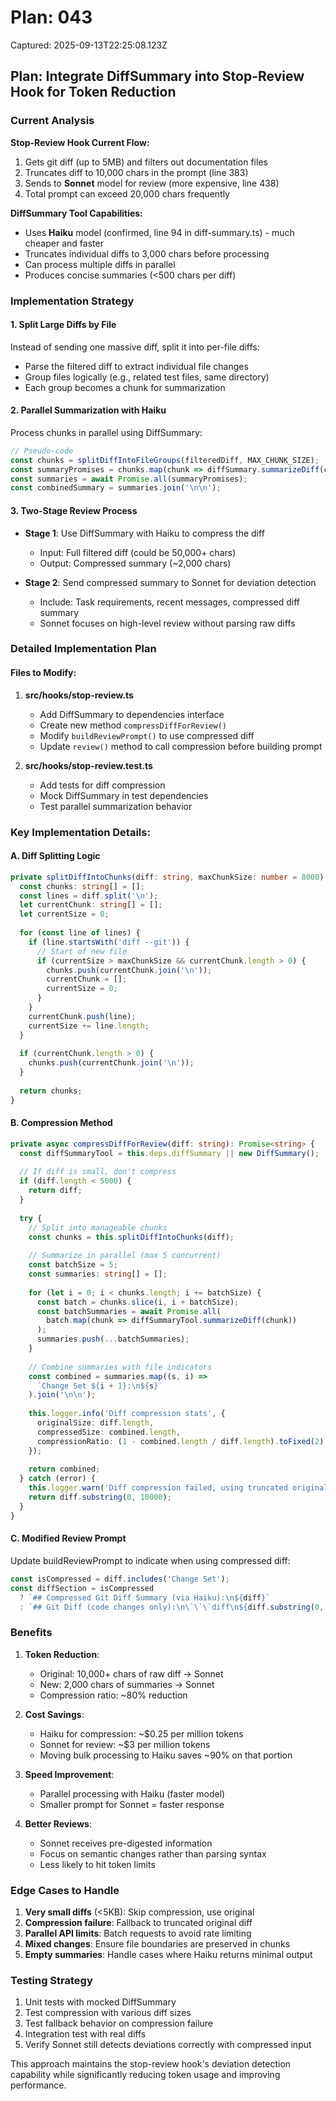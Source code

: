 # Plan: 043

Captured: 2025-09-13T22:25:08.123Z

## Plan: Integrate DiffSummary into Stop-Review Hook for Token Reduction

### Current Analysis

**Stop-Review Hook Current Flow:**
1. Gets git diff (up to 5MB) and filters out documentation files
2. Truncates diff to 10,000 chars in the prompt (line 383)
3. Sends to **Sonnet** model for review (more expensive, line 438)
4. Total prompt can exceed 20,000 chars frequently

**DiffSummary Tool Capabilities:**
- Uses **Haiku** model (confirmed, line 94 in diff-summary.ts) - much cheaper and faster
- Truncates individual diffs to 3,000 chars before processing
- Can process multiple diffs in parallel
- Produces concise summaries (<500 chars per diff)

### Implementation Strategy

#### 1. Split Large Diffs by File
Instead of sending one massive diff, split it into per-file diffs:
- Parse the filtered diff to extract individual file changes
- Group files logically (e.g., related test files, same directory)
- Each group becomes a chunk for summarization

#### 2. Parallel Summarization with Haiku
Process chunks in parallel using DiffSummary:
```typescript
// Pseudo-code
const chunks = splitDiffIntoFileGroups(filteredDiff, MAX_CHUNK_SIZE);
const summaryPromises = chunks.map(chunk => diffSummary.summarizeDiff(chunk));
const summaries = await Promise.all(summaryPromises);
const combinedSummary = summaries.join('\n\n');
```

#### 3. Two-Stage Review Process
- **Stage 1**: Use DiffSummary with Haiku to compress the diff
  - Input: Full filtered diff (could be 50,000+ chars)
  - Output: Compressed summary (~2,000 chars)
  
- **Stage 2**: Send compressed summary to Sonnet for deviation detection
  - Include: Task requirements, recent messages, compressed diff summary
  - Sonnet focuses on high-level review without parsing raw diffs

### Detailed Implementation Plan

#### Files to Modify:

1. **src/hooks/stop-review.ts**
   - Add DiffSummary to dependencies interface
   - Create new method `compressDiffForReview()`
   - Modify `buildReviewPrompt()` to use compressed diff
   - Update `review()` method to call compression before building prompt

2. **src/hooks/stop-review.test.ts** 
   - Add tests for diff compression
   - Mock DiffSummary in test dependencies
   - Test parallel summarization behavior

### Key Implementation Details:

#### A. Diff Splitting Logic
```typescript
private splitDiffIntoChunks(diff: string, maxChunkSize: number = 8000): string[] {
  const chunks: string[] = [];
  const lines = diff.split('\n');
  let currentChunk: string[] = [];
  let currentSize = 0;
  
  for (const line of lines) {
    if (line.startsWith('diff --git')) {
      // Start of new file
      if (currentSize > maxChunkSize && currentChunk.length > 0) {
        chunks.push(currentChunk.join('\n'));
        currentChunk = [];
        currentSize = 0;
      }
    }
    currentChunk.push(line);
    currentSize += line.length;
  }
  
  if (currentChunk.length > 0) {
    chunks.push(currentChunk.join('\n'));
  }
  
  return chunks;
}
```

#### B. Compression Method
```typescript
private async compressDiffForReview(diff: string): Promise<string> {
  const diffSummaryTool = this.deps.diffSummary || new DiffSummary();
  
  // If diff is small, don't compress
  if (diff.length < 5000) {
    return diff;
  }
  
  try {
    // Split into manageable chunks
    const chunks = this.splitDiffIntoChunks(diff);
    
    // Summarize in parallel (max 5 concurrent)
    const batchSize = 5;
    const summaries: string[] = [];
    
    for (let i = 0; i < chunks.length; i += batchSize) {
      const batch = chunks.slice(i, i + batchSize);
      const batchSummaries = await Promise.all(
        batch.map(chunk => diffSummaryTool.summarizeDiff(chunk))
      );
      summaries.push(...batchSummaries);
    }
    
    // Combine summaries with file indicators
    const combined = summaries.map((s, i) => 
      `Change Set ${i + 1}:\n${s}`
    ).join('\n\n');
    
    this.logger.info('Diff compression stats', {
      originalSize: diff.length,
      compressedSize: combined.length,
      compressionRatio: (1 - combined.length / diff.length).toFixed(2)
    });
    
    return combined;
  } catch (error) {
    this.logger.warn('Diff compression failed, using truncated original', { error });
    return diff.substring(0, 10000);
  }
}
```

#### C. Modified Review Prompt
Update buildReviewPrompt to indicate when using compressed diff:
```typescript
const isCompressed = diff.includes('Change Set');
const diffSection = isCompressed
  ? `## Compressed Git Diff Summary (via Haiku):\n${diff}`
  : `## Git Diff (code changes only):\n\`\`\`diff\n${diff.substring(0, 10000)}\n\`\`\``;
```

### Benefits

1. **Token Reduction**: 
   - Original: 10,000+ chars of raw diff → Sonnet
   - New: 2,000 chars of summaries → Sonnet
   - Compression ratio: ~80% reduction

2. **Cost Savings**:
   - Haiku for compression: ~$0.25 per million tokens
   - Sonnet for review: ~$3 per million tokens
   - Moving bulk processing to Haiku saves ~90% on that portion

3. **Speed Improvement**:
   - Parallel processing with Haiku (faster model)
   - Smaller prompt for Sonnet = faster response

4. **Better Reviews**:
   - Sonnet receives pre-digested information
   - Focus on semantic changes rather than parsing syntax
   - Less likely to hit token limits

### Edge Cases to Handle

1. **Very small diffs** (<5KB): Skip compression, use original
2. **Compression failure**: Fallback to truncated original diff
3. **Parallel API limits**: Batch requests to avoid rate limiting
4. **Mixed changes**: Ensure file boundaries are preserved in chunks
5. **Empty summaries**: Handle cases where Haiku returns minimal output

### Testing Strategy

1. Unit tests with mocked DiffSummary
2. Test compression with various diff sizes
3. Test fallback behavior on compression failure
4. Integration test with real diffs
5. Verify Sonnet still detects deviations correctly with compressed input

This approach maintains the stop-review hook's deviation detection capability while significantly reducing token usage and improving performance.